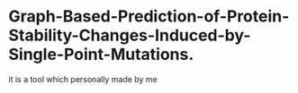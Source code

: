 # Graph-Based-Prediction-of-Protein-Stability-Changes-Induced-by-Single-Point-Mutations.
it is a tool which personally made by me
